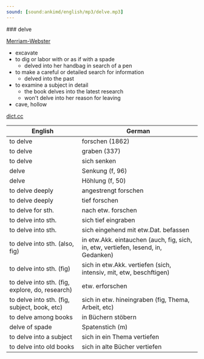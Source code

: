 ```yaml
---
sound: [sound:ankimd/english/mp3/delve.mp3]
---
```


\### delve

[Merriam-Webster](https://www.merriam-webster.com/dictionary/delve)

- excavate
- to dig or labor with or as if with a spade
    - delved into her handbag in search of a pen
- to make a careful or detailed search for information
    - delved into the past
- to examine a subject in detail
    - the book delves into the latest research
    - won't delve into her reason for leaving
- cave, hollow

[dict.cc](https://www.dict.cc/delve)

| English        | German       |
| -------------- | ------------ |
| to delve | forschen (1862) |
| to delve | graben (337) |
| to delve | sich senken |
| delve | Senkung (f, 96) |
| delve | Höhlung (f, 50) |
| to delve deeply | angestrengt forschen |
| to delve deeply | tief forschen |
| to delve for sth. | nach etw. forschen |
| to delve into sth. | sich tief eingraben |
| to delve into sth. | sich eingehend mit etw.Dat. befassen |
| to delve into sth. (also, fig) | in etw.Akk. eintauchen (auch, fig, sich, in, etw, vertiefen, lesend, in, Gedanken) |
| to delve into sth. (fig) | sich in etw.Akk. vertiefen (sich, intensiv, mit, etw, beschftigen) |
| to delve into sth. (fig, explore, do, research) | etw. erforschen |
| to delve into sth. (fig, subject, book, etc) | sich in etw. hineingraben (fig, Thema, Arbeit, etc) |
| to delve among books | in Büchern stöbern |
| delve of spade | Spatenstich (m) |
| to delve into a subject | sich in ein Thema vertiefen |
| to delve into old books | sich in alte Bücher vertiefen |
